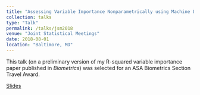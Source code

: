 ```yaml
---
title: "Assessing Variable Importance Nonparametrically using Machine Learning Techniques"
collection: talks
type: "Talk"
permalink: /talks/jsm2018
venue: "Joint Statistical Meetings"
date: 2018-08-01
location: "Baltimore, MD"
---
```


This talk (on a preliminary version of my R-squared variable importance paper published in _Biometrics_) was selected for an ASA Biometrics Section Travel Award.

[Slides](files/talks/jsm_2018_slides.pdf)
